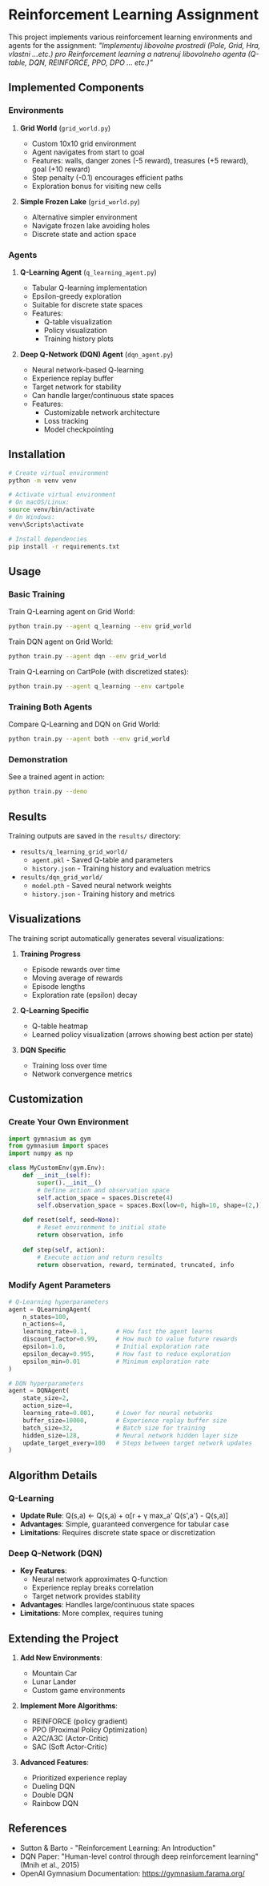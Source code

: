 # Reinforcement Learning Assignment

This project implements various reinforcement learning environments and agents for the assignment:
*"Implementuj libovolne prostredi (Pole, Grid, Hra, vlastni ...etc.) pro Reinforcement learning a natrenuj libovolneho agenta (Q-table, DQN, REINFORCE, PPO, DPO ... etc.)"*

## Implemented Components

### Environments

1. **Grid World** (`grid_world.py`)
   - Custom 10x10 grid environment
   - Agent navigates from start to goal
   - Features: walls, danger zones (-5 reward), treasures (+5 reward), goal (+10 reward)
   - Step penalty (-0.1) encourages efficient paths
   - Exploration bonus for visiting new cells

2. **Simple Frozen Lake** (`grid_world.py`)
   - Alternative simpler environment
   - Navigate frozen lake avoiding holes
   - Discrete state and action space

### Agents

1. **Q-Learning Agent** (`q_learning_agent.py`)
   - Tabular Q-learning implementation
   - Epsilon-greedy exploration
   - Suitable for discrete state spaces
   - Features:
     - Q-table visualization
     - Policy visualization
     - Training history plots

2. **Deep Q-Network (DQN) Agent** (`dqn_agent.py`)
   - Neural network-based Q-learning
   - Experience replay buffer
   - Target network for stability
   - Can handle larger/continuous state spaces
   - Features:
     - Customizable network architecture
     - Loss tracking
     - Model checkpointing

## Installation

```bash
# Create virtual environment
python -m venv venv

# Activate virtual environment
# On macOS/Linux:
source venv/bin/activate
# On Windows:
venv\Scripts\activate

# Install dependencies
pip install -r requirements.txt
```

## Usage

### Basic Training

Train Q-Learning agent on Grid World:
```bash
python train.py --agent q_learning --env grid_world
```

Train DQN agent on Grid World:
```bash
python train.py --agent dqn --env grid_world
```

Train Q-Learning on CartPole (with discretized states):
```bash
python train.py --agent q_learning --env cartpole
```

### Training Both Agents

Compare Q-Learning and DQN on Grid World:
```bash
python train.py --agent both --env grid_world
```

### Demonstration

See a trained agent in action:
```bash
python train.py --demo
```

## Results

Training outputs are saved in the `results/` directory:
- `results/q_learning_grid_world/`
  - `agent.pkl` - Saved Q-table and parameters
  - `history.json` - Training history and evaluation metrics
- `results/dqn_grid_world/`
  - `model.pth` - Saved neural network weights
  - `history.json` - Training history and metrics

## Visualizations

The training script automatically generates several visualizations:

1. **Training Progress**
   - Episode rewards over time
   - Moving average of rewards
   - Episode lengths
   - Exploration rate (epsilon) decay

2. **Q-Learning Specific**
   - Q-table heatmap
   - Learned policy visualization (arrows showing best action per state)

3. **DQN Specific**
   - Training loss over time
   - Network convergence metrics

## Customization

### Create Your Own Environment

```python
import gymnasium as gym
from gymnasium import spaces
import numpy as np

class MyCustomEnv(gym.Env):
    def __init__(self):
        super().__init__()
        # Define action and observation space
        self.action_space = spaces.Discrete(4)
        self.observation_space = spaces.Box(low=0, high=10, shape=(2,))
        
    def reset(self, seed=None):
        # Reset environment to initial state
        return observation, info
        
    def step(self, action):
        # Execute action and return results
        return observation, reward, terminated, truncated, info
```

### Modify Agent Parameters

```python
# Q-Learning hyperparameters
agent = QLearningAgent(
    n_states=100,
    n_actions=4,
    learning_rate=0.1,        # How fast the agent learns
    discount_factor=0.99,     # How much to value future rewards
    epsilon=1.0,              # Initial exploration rate
    epsilon_decay=0.995,      # How fast to reduce exploration
    epsilon_min=0.01          # Minimum exploration rate
)

# DQN hyperparameters
agent = DQNAgent(
    state_size=2,
    action_size=4,
    learning_rate=0.001,      # Lower for neural networks
    buffer_size=10000,        # Experience replay buffer size
    batch_size=32,            # Batch size for training
    hidden_size=128,          # Neural network hidden layer size
    update_target_every=100   # Steps between target network updates
)
```

## Algorithm Details

### Q-Learning
- **Update Rule**: Q(s,a) ← Q(s,a) + α[r + γ max_a' Q(s',a') - Q(s,a)]
- **Advantages**: Simple, guaranteed convergence for tabular case
- **Limitations**: Requires discrete state space or discretization

### Deep Q-Network (DQN)
- **Key Features**:
  - Neural network approximates Q-function
  - Experience replay breaks correlation
  - Target network provides stability
- **Advantages**: Handles large/continuous state spaces
- **Limitations**: More complex, requires tuning

## Extending the Project

1. **Add New Environments**:
   - Mountain Car
   - Lunar Lander
   - Custom game environments

2. **Implement More Algorithms**:
   - REINFORCE (policy gradient)
   - PPO (Proximal Policy Optimization)
   - A2C/A3C (Actor-Critic)
   - SAC (Soft Actor-Critic)

3. **Advanced Features**:
   - Prioritized experience replay
   - Dueling DQN
   - Double DQN
   - Rainbow DQN

## References

- Sutton & Barto - "Reinforcement Learning: An Introduction"
- DQN Paper: "Human-level control through deep reinforcement learning" (Mnih et al., 2015)
- OpenAI Gymnasium Documentation: https://gymnasium.farama.org/

